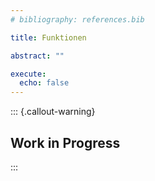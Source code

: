 ```yaml
---
# bibliography: references.bib

title: Funktionen

abstract: ""

execute: 
  echo: false
---
```


::: {.callout-warning}
## Work in Progress
:::
